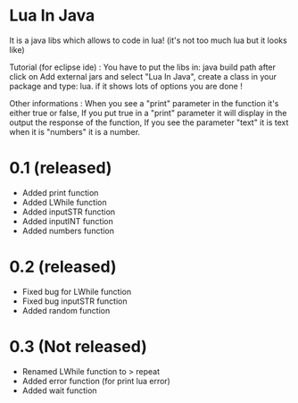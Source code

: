 # Lua In Java
 It is a java libs which allows to code in lua! (it's not too much lua but it looks like)

Tutorial (for eclipse ide) : 
You have to put the libs in: java build path after click on Add external jars and select "Lua In Java", 
create a class in your package and type: lua. if it shows lots of options you are done !

Other informations :
When you see a "print" parameter in the function it's either true or false,
If you put true in a "print" parameter it will display in the output the response of the function,
If you see the parameter "text" it is text when it is "numbers" it is a number.

# 0.1 (released)
- Added print function
- Added LWhile function
- Added inputSTR function
- Added inputINT function
- Added numbers function

# 0.2 (released)
- Fixed bug for LWhile function
- Fixed bug inputSTR function
- Added random function

# 0.3 (Not released)
- Renamed LWhile function to > repeat
- Added error function (for print lua error)
- Added wait function
